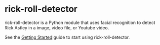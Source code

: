 # rick-roll-detector

rick-roll-detector is a Python module that uses facial recognition to detect Rick Astley in a image, video file, or Youtube video.

See the [Getting Started](/rick-roll-detector/getting_started/) guide to start using rick-roll-detector.